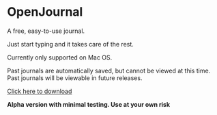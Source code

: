 # OpenJournal
A free, easy-to-use journal. 
 
Just start typing and it takes care of the rest.

Currently only supported on Mac OS.

Past journals are automatically saved, but cannot be viewed at this time. Past journals will be viewable in future releases.

[Click here to download](https://github.com/prattcmp/OpenJournal/releases/download/v0.1-alpha/OpenJournal.app.zip)

**Alpha version with minimal testing. Use at your own risk** 
